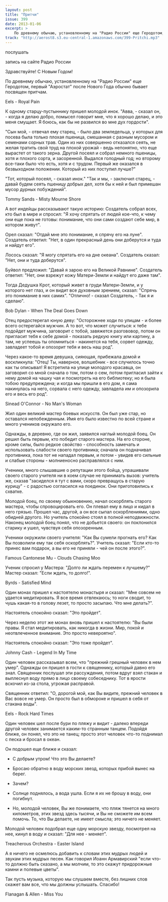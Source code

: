 ```yaml
---
layout: post
title: "Притчи"
issue: 399
date: 2013-01-06
excerpt: >
    По древнему обычаю, установленному на "Радио России" еще Геродотом, первый "Аэростат" после Нового Года обычно бывает посвящен притчам.
track: "http://aerost8.s3.eu-central-1.amazonaws.com/399-Pritchi.mp3"
---
```


послушать

запись на сайте Радио России

Здравствуйте! С Новым Годом!

По древнему обычаю, установленному на "Радио России" еще Геродотом, первый "Аэростат" после Нового Года обычно бывает посвящен притчам.

Eels - Royal Pain

К одному старцу-пустыннику пришел молодой инок. "Авва, - сказал он, - когда я делаю добро, помысел говорит мне, что я хорошо делаю, и это меня смущает. Я боюсь, как бы не развился во мне дух гордости".

"Сын мой, - отвечал ему старец, - было два земледельца, у которых для посева была только плохая пшеница, смешанная с разным мусором и семенами сорных трав. Один из них совершенно отказался сеять, не желая тратить свой труд на плохой урожай - ведь непонятно, что еще вырастет от такого зерна. Другой посеял и собрал немного пшеницы, хотя и плохого сорта, и засоренной. Выдался голодный год; но второму все-таки было что есть, хотя и с трудом. Первый же оказался в безвыходном положении. Который из них поступил лучше?"

"Тот, который посеял, - сказал инок." "Так и мы, - заключил старец, - давай будем сеять пшеницу добрых дел, хотя бы к ней и был примешан мусор дурных побуждений".

Tommy Sands - Misty Mourne Shore

А вот индейцы рассказывают такую историю: Создатель собрал всех, кто был в мире и спросил: "Я хочу спрятать от людей кое-что, к чему они еще пока не готовы: понимание, что они сами создают себе мир, в котором живут".

Орел сказал: "Отдай мне это понимание, я спрячу его на луне". Создатель ответил: "Нет, в один прекрасный день они доберутся и туда и найдут его".

Лосось сказал: "Я могу спрятать его на дне океана". Создатель сказал: "Нет, они и туда доберутся".

Буйвол предложил: "Давай я зарою его на Великой Равнине". Создатель ответил: "Нет, они взрежут кожу Матери-Земли и найдут его даже там".

Тогда Дедушка Крот, который живет в груди Матери-Земли, и у которого нет глаз, и он видит все духовным зрением, сказал: "Спрячь это понимание в них самих". "Отлично! - сказал Создатель, - Так я и сделаю".

Bob Dylan - When The Deal Goes Down

Отец предостерегал юную деву: "Осторожнее ходи по улицам - и более всего остерегайся мужчин. А то вот, что может случиться: к тебе подойдет мужчина, заговорит с тобой, завяжется разгововор, потом он пригласит тебя к себе домой - показать редкую книгу или картину, а там, не успеешь ты опомниться - накинется на тебя, сорвет одежду, завладеет тобой и опозорит тебя и весь наш род".

Через какое-то время девушка, сияющая, прибежала домой и воскликнула: "Отец! Ты, наверное, волшебник - все случилось точно как ты описывал! Я встретила на улице молодого красавца, он заговорил со мной сначала о том, потом о сем, потом пригласил зайти к нему домой на чашку чая и посмотреть на его библиотеку; но я была тобою предупреждена; и когда мы пришли в его дом, я сама накинулась на него, сорвала с него одежду, завладела им и опозорила его и весь его род".

Sinead O'Connor - No Man's Woman

Жил один великий мастер боевых искусств. Он был уже стар, но оставался непобежденным. Имя его было известно по всей стране и много учеников окружало его.

Однажды, в деревню, где он жил, заявился наглый молодой боец. Он решил быть первым, кто победит старого мастера. На его стороне, кроме силы, было редкое свойство - способность замечать и использовать слабости своего противника; сначала он подначивал противника, пока тот не нападал первым, и потом - увидев его сильные и слабые стороны - молниеносно расправлялся с ним.

Ученики, много слышавшие о репутации этого бойца, упрашивали своего старого учителя ни в коем случае не принимать вызов: учитель же, сказав "засиделся я тут с вами, скоро превращусь в старую курицу" - с радостью согласился на поединок. Они приготовились к схватке.

Молодой боец, по своему обыкновению, начал оскорблять старого мастера, чтобы спровоцировать его. Он плевал ему в лицо и кидал в него грязью. Прошел час, другой, а он все сыпал оскорблениями, одно обидней другого. Но учитель спокойно стоял в полной неподвижности. Наконец молодой боец понял, что не добьется своего: он поклонился старику и ушел, чувствуя себя опозоренным.

Ученики окружили своего учителя: "Как Вы сумели прогнать его? Как Вы позволили ему так себя оскорблять?". Учитель сказал: "Если кто-то принес вам подарок, а вы его не приняли - чей он после этого?".

Famous Cantonese Mu - Clouds Chasing Moo

Ученик спросил у Мастера: "Долго ли ждать перемен к лучшему?" Мастер сказал: "Если ждать, то долго!".

Byrds - Satisfied Mind

Один монах пришел к настоятелю монастыря и сказал: "Мне совсем не удается медитировать. Я все время отвлекаюсь; то ноги сводит, то чушь какая-то в голову лезет, то просто засыпаю. Что мне делать?".

Настоятель спокойно сказал: "Это пройдет".

Через неделю этот же монах вновь пришел к настоятелю: "Вы были правы. Я стал медитировать, как никогда в жизни. Мир, покой и неотвлеченное внимание. Это просто невероятно".

Настоятель спокойно сказал: "Это тоже пройдет".

Johnny Cash - Legend In My Time

Один человек рассказывал всем, что "прежний грешный человек в нем умер". Однажды он пришел в гости к священнику, который давно его знал. Священник послушал эти рассуждения, потом вдруг взял стакан и выплеснул воду прямо в лицо своему собеседнику. Тот в ярости вскочил из-за стола, угрожая расправой.

Священник ответил: "О, дорогой мой, как Вы видите, прежний человек в Вас вовсе не умер. Он просто был в обмороке и пришел в себя от стакана воды".

Eels - Rock Hard Times

Один человек шел после бури по пляжу и видит - далеко впереди другой человек занимается каким-то странным танцем. Подойдя ближе, он понял, что это не танец; просто этот человек что-то поднимал с песка и бросал в океан.

Он подошел еще ближе и сказал:

- С добрым утром! Что это Вы делаете?

- Бросаю обратно в воду морских звезд, которых прибой вынес на берег.

- Зачем?

- Солнце поднялось, а вода ушла. Если я их не брошу в воду, они погибнут.

- Но, молодой человек, Вы же понимаете, что пляж тянется на много километров, этих звезд здесь тысячи, и Вы не сможете им всем помочь. То, что Вы делаете, не имеет смысла; это ничего не меняет.

Молодой человек подобрал еще одну морскую звезду, посмотрел на нее, кинул в воду и сказал: "Для нее - меняет".

Treacherous Orchestra - Easter Island

А я ничего не осмелюсь добавить к словам этих мудрых людей и звукам этих мудрых песен. Как говорил Иоанн Армавирский "если что-то должно быть сказано, а мы молчим, то это скажут придорожные камни и полевые цветы".

Так пусть музыка, которую мы слушаем вместе, без лишних слов скажет вам все, что мы должны услышать. Спасибо!

Flanagan & Allen - Miss You
